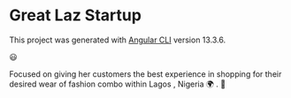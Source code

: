 # Great Laz Startup 

This project was generated with [Angular CLI](https://github.com/angular/angular-cli) version 13.3.6.

:smiley:

Focused on giving her customers the best experience in shopping for their desired wear of fashion combo within 
Lagos , Nigeria  :earth_africa: . :purple_heart:



